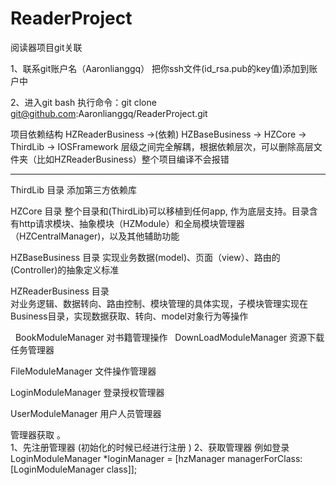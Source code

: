 # ReaderProject
阅读器项目git关联

1、联系git账户名（Aaronlianggq） 把你ssh文件(id_rsa.pub的key值)添加到账户中 

2、进入git bash 执行命令：git clone git@github.com:Aaronlianggq/ReaderProject.git


项目依赖结构
   HZReaderBusiness ->(依赖) HZBaseBusiness -> HZCore -> ThirdLib -> IOSFramework
   层级之间完全解耦，根据依赖层次，可以删除高层文件夹（比如HZReaderBusiness）整个项目编译不会报错 

--------

ThirdLib 目录
   添加第三方依赖库

HZCore 目录
   整个目录和(ThirdLib)可以移植到任何app, 作为底层支持。目录含有http请求模块、抽象模块（HZModule）和全局模块管理器（HZCentralManager)，以及其他辅助功能

HZBaseBusiness 目录
   实现业务数据(model)、页面（view）、路由的(Controller)的抽象定义标准

HZReaderBusiness 目录  
   对业务逻辑、数据转向、路由控制、模块管理的具体实现，子模块管理实现在Business目录，实现数据获取、转向、model对象行为等操作
   
   BookModuleManager  		对书籍管理操作
  
   DownLoadModuleManager  	资源下载任务管理器
   
   FileModuleManager		   文件操作管理器
   
   LoginModuleManager		登录授权管理器
   
   UserModuleManager		   用户人员管理器


管理器获取 。  
1、先注册管理器    (初始化的时候已经进行注册 )
2、获取管理器  例如登录 LoginModuleManager *loginManager = [hzManager managerForClass:[LoginModuleManager class]];
